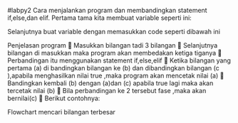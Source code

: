 #labpy2
Cara  menjalankan program  dan membandingkan statement if,else,dan elif.
Pertama tama kita membuat variable seperti ini:
 


Selanjutnya  buat variable dengan memasukkan code seperti dibawah ini  

 

Penjelasan program 
	Masukkan bilangan tadi 3 bilangan
	Selanjutnya bilangan di masukkan maka program akan membedakan ketiga tiganya 
	Perbandingan itu menggunakan statement if,else,elif
	Ketika bilangan yang pertama (a) di bandingkan bilangan ke (b) dan dibandingkan bilangan (c ),apabila menghasilkan nilai true ,maka program akan mencetak nilai (a)
	Bandingkan kembali (b) dengan (a)dan (c) apabila true lagi maka akan tercetak nilai (b)
	Bila perbandingan ke 2 tersebut fase ,maka akan bernilai(c)
	Berikut contohnya:


 
  








Flowchart mencari bilangan terbesar
 

